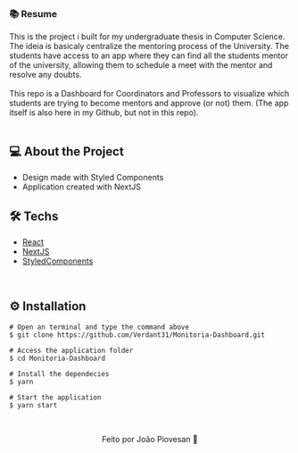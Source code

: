 <h3>📚 Resume</h3>
This is the project i built for my undergraduate thesis in Computer Science.
<br>
The ideia is basicaly centralize the mentoring process of the University. 
The students have access to an app where they can find all the  students mentor of the university, allowing them to schedule a meet with the mentor and resolve any doubts.
<br>
<br>
This repo is a Dashboard for Coordinators and Professors to visualize which students are trying to become mentors and approve (or not) them. (The app itself is also here in my Github, but not in this repo).
<br>
&nbsp;

## 💻 About the Project

* Design made with Styled Components
* Application created with NextJS
&nbsp;

## 🛠️ Techs

* [React](https://pt-br.reactjs.org/E)
* [NextJS](https://nextjs.org)
* [StyledComponents](https://styled-components.com)

&nbsp;

## ⚙️ Installation
```
# Open an terminal and type the command above
$ git clone https://github.com/Verdant31/Monitoria-Dashboard.git
```

```
# Access the application folder
$ cd Monitoria-Dashboard

# Install the dependecies
$ yarn

# Start the application
$ yarn start

```
&nbsp;

<p align="center">Feito por João Piovesan 📗</p>
